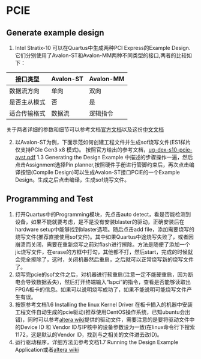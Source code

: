 # PCIE 
## Generate example design 
1. Intel Stratix-10 可以在Quartus中生成两种PCI Express的Example Design. 它们分别使用了Avalon-ST和Avalon-MM两种不同类型的接口,两者的比较如下： 

  | 接口类型 | Avalon-ST | Avalon-MM |
  | ------| ------ | ------ |
  | 数据流方向 | 单向 | 双向 |
  | 是否主从模式 | 否 | 是 |
  | 适合传输格式 | 数据流 | 逻辑指令 |
  
  关于两者详细的参数和细节可以参考文档[官方文档](https://www.altera.com/en_US/pdfs/literature/manual/mnl_avalon_spec.pdf)以及这份[中文文档](www.innovateasia.com/asia/download/.../knowledge_11_China.pdf)

2. 以Avalon-ST为例，下面示范如何创建工程文件并生成sof烧写文件(ES1样片仅支持PCIe Gen3 x8 模式)。
按照官方给出的参考文档，[ug-dex-s10-pcie-avst.pdf](https://www.altera.com/en_US/pdfs/literature/ug/ug_a10_pcie_avst.pdf)
1.3 Generating the Design Example 中描述的步骤操作一遍，然后点击Assignment选择Pin planner,按照硬件手册进行管脚约束后，再次点击编译按钮(Compile Design)可以生成Avalon-ST接口PCIE的一个Example Design。生成之后点击编译，生成sof烧写文件。
## Programming and Test
1. 打开Quartus中的Programming模块，先点击auto detect，看是否能检测到设备，如果不能就要考虑，是不是没有安装blaster的驱动，正确安装后在hardware setup中能够找到blaster选项。随后点击add file，添加需要烧写的烧写文件(推荐直接使用sof文件)。其中如果Quartus中途烧写失败了，或者因崩溃而关闭，需要在重新烧写之前对flash进行擦除。方法是随便了添加一个jic烧写文件，在erase的方框中打勾，其他都不打，然后start，完成的时候就会完全擦除了，这时，关闭机器然后重启，之后就可以正常烧写新的烧写文件了。
2. 烧写完pcie的sof文件之后，对机器进行软重启(注意一定不能硬重启，因为断电会导致数据丢失)，然后打开终端输入“lspci”的指令，查看是否能够读取出FPGA板卡的信息。如果可以说明烧写成功了，如果不能说明可能烧写文件产生有误。
3. 按照参考文档1.6 Installing the linux Kernel Driver 在板卡插入的机器中安装工程文件自动生成的pcie驱动(推荐使用CentOS操作系统，已知ubuntu会出错)，同时可以参考[altera wiki](http://www.alterawiki.com/wiki/Reference_Design:_Gen3x8_AVMM_DMA_-_Stratix_10)提供的驱动文件，需要注意的是要将驱动文件中的Device ID 和 Vendor ID与IP核中的设备参数设为一致(在linux命令行下搜索1172，这是默认的Vendor ID，找到与之相关的文件进去改ID)。
4. 运行驱动程序，详细方法见参考文档1.7 Running the Design Example Application或者[altera wiki](http://www.alterawiki.com/wiki/Reference_Design:_Gen3x8_AVMM_DMA_-_Stratix_10)
